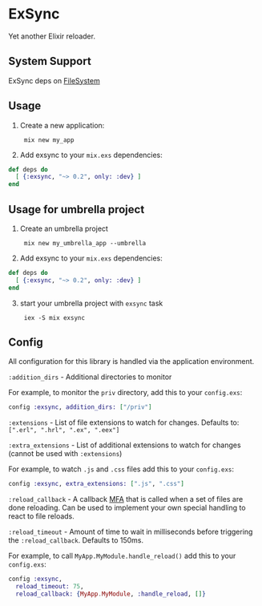 ExSync
======

Yet another Elixir reloader.

## System Support

ExSync deps on [FileSystem](https://github.com/falood/file_system)

## Usage

1. Create a new application:

        mix new my_app

2. Add exsync to your `mix.exs` dependencies:

```elixir
def deps do
  [ {:exsync, "~> 0.2", only: :dev} ]
end
```

## Usage for umbrella project

1. Create an umbrella project

        mix new my_umbrella_app --umbrella

2. Add exsync to your `mix.exs` dependencies:

```elixir
def deps do
  [ {:exsync, "~> 0.2", only: :dev} ]
end
```

3. start your umbrella project with `exsync` task

        iex -S mix exsync

## Config

All configuration for this library is handled via the application environment.

`:addition_dirs` - Additional directories to monitor

For example, to monitor the `priv` directory, add this to your `config.exs`:

```elixir
config :exsync, addition_dirs: ["/priv"]
```

`:extensions` - List of file extensions to watch for changes. Defaults to: `[".erl", ".hrl", ".ex", ".eex"]`

`:extra_extensions` - List of additional extensions to watch for changes (cannot be used with `:extensions`)

For example, to watch `.js` and `.css` files add this to your `config.exs`:

```elixir
config :exsync, extra_extensions: [".js", ".css"]
```

`:reload_callback` - A callback [MFA](https://codereviewvideos.com/blog/what-is-mfa-in-elixir/) that is called when a set of files are done reloading. Can be used to implement your own special handling to react to file reloads.

`:reload_timeout` - Amount of time to wait in milliseconds before triggering the `:reload_callback`. Defaults to 150ms.

For example, to call `MyApp.MyModule.handle_reload()` add this to your `config.exs`:

```elixir
config :exsync,
  reload_timeout: 75,
  reload_callback: {MyApp.MyModule, :handle_reload, []}
```
